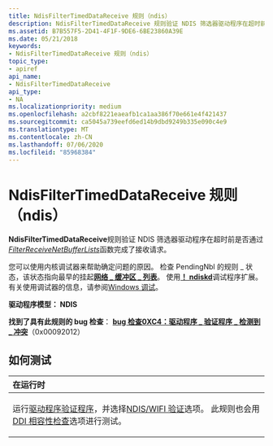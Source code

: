 ```yaml
---
title: NdisFilterTimedDataReceive 规则（ndis）
description: NdisFilterTimedDataReceive 规则验证 NDIS 筛选器驱动程序在超时前是否通过 FilterReceiveNetBufferLists 函数完成了接收请求。
ms.assetid: B7B557F5-2D41-4F1F-9DE6-6BE23860A39E
ms.date: 05/21/2018
keywords:
- NdisFilterTimedDataReceive 规则（ndis）
topic_type:
- apiref
api_name:
- NdisFilterTimedDataReceive
api_type:
- NA
ms.localizationpriority: medium
ms.openlocfilehash: a2cbf8221eaeafb1ca1aa386f70e661e4f421437
ms.sourcegitcommit: ca5045a739eefd6ed14b9dbd9249b335e090c4e9
ms.translationtype: MT
ms.contentlocale: zh-CN
ms.lasthandoff: 07/06/2020
ms.locfileid: "85968384"
---
```

# <a name="ndisfiltertimeddatareceive-rule-ndis"></a>NdisFilterTimedDataReceive 规则（ndis）


**NdisFilterTimedDataReceive**规则验证 NDIS 筛选器驱动程序在超时前是否通过[*FilterReceiveNetBufferLists*](https://docs.microsoft.com/windows-hardware/drivers/ddi/ndis/nc-ndis-filter_receive_net_buffer_lists)函数完成了接收请求。

您可以使用内核调试器来帮助确定问题的原因。 检查 PendingNbl 的规则 \_ 状态，该状态指向最早的挂起[**网络 \_ 缓冲区 \_ 列表**](https://docs.microsoft.com/windows-hardware/drivers/ddi/ndis/ns-ndis-_net_buffer_list)。 使用[**！ ndiskd**](https://docs.microsoft.com/windows-hardware/drivers/debugger/-ndiskd-nbl)调试程序扩展。 有关使用调试器的信息，请参阅[Windows 调试](https://docs.microsoft.com/windows-hardware/drivers/debugger/index)。

**驱动程序模型： NDIS**

**找到了具有此规则的 bug 检查**： [**bug 检查0XC4：驱动程序 \_ 验证程序 \_ 检测到 \_ 冲突**](https://docs.microsoft.com/windows-hardware/drivers/debugger/bug-check-0xc4--driver-verifier-detected-violation)（0x00092012）


<a name="how-to-test"></a>如何测试
-----------

<table>
<colgroup>
<col width="100%" />
</colgroup>
<thead>
<tr class="header">
<th align="left">在运行时</th>
</tr>
</thead>
<tbody>
<tr class="odd">
<td align="left"><p>运行<a href="https://docs.microsoft.com/windows-hardware/drivers/devtest/driver-verifier" data-raw-source="[Driver Verifier](https://docs.microsoft.com/windows-hardware/drivers/devtest/driver-verifier)">驱动程序验证程序</a>，并选择<a href="https://docs.microsoft.com/windows-hardware/drivers/devtest/ndis-wifi-verification" data-raw-source="[NDIS/WIFI verification](https://docs.microsoft.com/windows-hardware/drivers/devtest/ndis-wifi-verification)">NDIS/WIFI 验证</a>选项。 此规则也会用<a href="https://docs.microsoft.com/windows-hardware/drivers/devtest/ddi-compliance-checking" data-raw-source="[DDI compliance checking](https://docs.microsoft.com/windows-hardware/drivers/devtest/ddi-compliance-checking)">DDI 相容性检查</a>选项进行测试。</p></td>
</tr>
</tbody>
</table>

 

 

 






